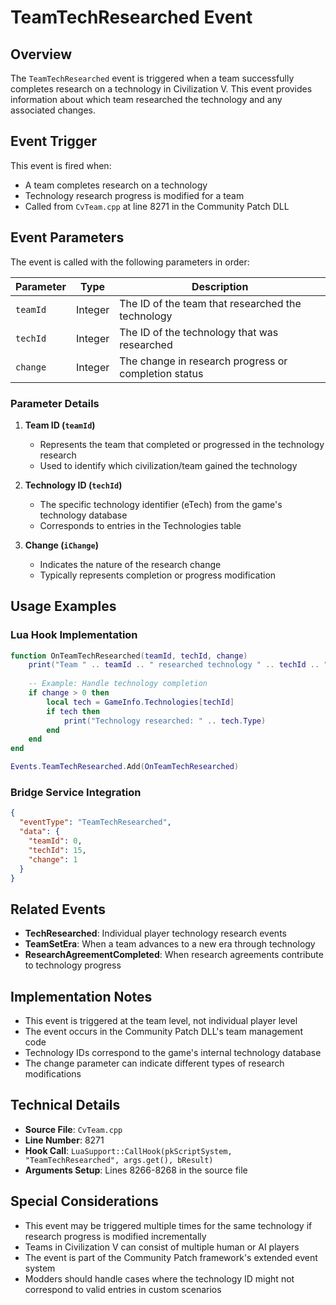 # TeamTechResearched Event

## Overview

The `TeamTechResearched` event is triggered when a team successfully completes research on a technology in Civilization V. This event provides information about which team researched the technology and any associated changes.

## Event Trigger

This event is fired when:
- A team completes research on a technology
- Technology research progress is modified for a team
- Called from `CvTeam.cpp` at line 8271 in the Community Patch DLL

## Event Parameters

The event is called with the following parameters in order:

| Parameter | Type | Description |
|-----------|------|-------------|
| `teamId` | Integer | The ID of the team that researched the technology |
| `techId` | Integer | The ID of the technology that was researched |
| `change` | Integer | The change in research progress or completion status |

### Parameter Details

1. **Team ID (`teamId`)**
   - Represents the team that completed or progressed in the technology research
   - Used to identify which civilization/team gained the technology

2. **Technology ID (`techId`)**
   - The specific technology identifier (eTech) from the game's technology database
   - Corresponds to entries in the Technologies table

3. **Change (`iChange`)**
   - Indicates the nature of the research change
   - Typically represents completion or progress modification

## Usage Examples

### Lua Hook Implementation

```lua
function OnTeamTechResearched(teamId, techId, change)
    print("Team " .. teamId .. " researched technology " .. techId .. " with change: " .. change)
    
    -- Example: Handle technology completion
    if change > 0 then
        local tech = GameInfo.Technologies[techId]
        if tech then
            print("Technology researched: " .. tech.Type)
        end
    end
end

Events.TeamTechResearched.Add(OnTeamTechResearched)
```

### Bridge Service Integration

```json
{
  "eventType": "TeamTechResearched",
  "data": {
    "teamId": 0,
    "techId": 15,
    "change": 1
  }
}
```

## Related Events

- **TechResearched**: Individual player technology research events
- **TeamSetEra**: When a team advances to a new era through technology
- **ResearchAgreementCompleted**: When research agreements contribute to technology progress

## Implementation Notes

- This event is triggered at the team level, not individual player level
- The event occurs in the Community Patch DLL's team management code
- Technology IDs correspond to the game's internal technology database
- The change parameter can indicate different types of research modifications

## Technical Details

- **Source File**: `CvTeam.cpp`
- **Line Number**: 8271
- **Hook Call**: `LuaSupport::CallHook(pkScriptSystem, "TeamTechResearched", args.get(), bResult)`
- **Arguments Setup**: Lines 8266-8268 in the source file

## Special Considerations

- This event may be triggered multiple times for the same technology if research progress is modified incrementally
- Teams in Civilization V can consist of multiple human or AI players
- The event is part of the Community Patch framework's extended event system
- Modders should handle cases where the technology ID might not correspond to valid entries in custom scenarios